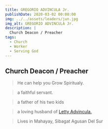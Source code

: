 ```yaml
---
title: GREGORIO ADVINCULA Jr.
publishDate: 2020-03-02 00:00:00
img: ../../assets/leaders/jun.jpg
img_alt: GREGORIO ADVINCULA Jr.
description: |
  Church Deacon / Preacher
tags:
  - Church
  - Worker
  - Serving God
---
```


## Church Deacon / Preacher

> He can help you Grow Spiritualy. 

> a faithful servant.

> a father of his two kids

> a loving husband of <a href="/leadership/maam-letty/">Letty Advincula.</a> 

> Lives in Mahayay, Sibagat Agusan Del Sur